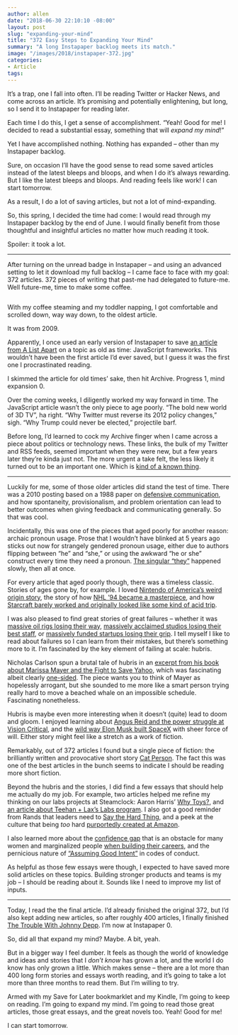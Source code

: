 ```yaml
---
author: allen
date: "2018-06-30 22:10:10 -08:00"
layout: post
slug: "expanding-your-mind"
title: "372 Easy Steps to Expanding Your Mind"
summary: "A long Instapaper backlog meets its match."
image: "/images/2018/instapaper-372.jpg"
categories:
- Article
tags:
---
```


It’s a trap, one I fall into often. I’ll be reading Twitter or Hacker News, and come across an article. It’s promising and potentially enlightening, but long, so I send it to Instapaper for reading later. 

Each time I do this, I get a sense of accomplishment. “Yeah! Good for me! I decided to read a substantial essay, something that will *expand my mind*!”

Yet I have accomplished nothing. Nothing has expanded – other than my Instapaper backlog.

Sure, on occasion I’ll have the good sense to read some saved articles instead of the latest bleeps and bloops, and when I do it’s always rewarding. But I like the latest bleeps and bloops. And reading feels like work! I can start tomorrow.

As a result, I do a lot of saving articles, but not a lot of mind-expanding.

So, this spring, I decided the time had come: I would read through my Instapaper backlog by the end of June. I would finally benefit from those thoughtful and insightful articles no matter how much reading it took.

Spoiler: it took a lot.

---

After turning on the unread badge in Instapaper – and using an advanced setting to let it download my full backlog – I came face to face with my goal: 372 articles. 372 pieces of writing that past-me had delegated to future-me. Well future-me, time to make some coffee.

<img src=" " style="max-width: 175px">

With my coffee steaming and my toddler napping, I got comfortable and scrolled down, way way down, to the oldest article.

It was from 2009. 

Apparently, I once used an early version of Instapaper to save [an article from A List Apart](https://alistapart.com/article/javascript-mvc) on a topic as old as time: JavaScript frameworks. This wouldn’t have been the first article I’d ever saved, but I guess it was the first one I procrastinated reading.

I skimmed the article for old times’ sake, then hit Archive. Progress 1, mind expansion 0.

Over the coming weeks, I diligently worked my way forward in time. The JavaScript article wasn’t the only piece to age poorly. “The bold new world of 3D TV”, ha right. “Why Twitter must reverse its 2012 policy changes,” sigh. “Why Trump could never be elected,” projectile barf.

Before long, I’d learned to cock my Archive finger when I came across a piece about politics or technology news. These links, the bulk of my Twitter and RSS feeds, seemed important when they were new, but a few years later they’re kinda just not. The more urgent a take felt, the less likely it turned out to be an important one. Which is [kind of a known thing](https://www.thecoachingtoolscompany.com/coaching-tools-101-what-is-the-urgent-important-matrix/).

------

Luckily for me, some of those older articles did stand the test of time. There was a 2010 posting based on a 1988 paper on [defensive communication](https://reagle.org/joseph/2010/conflict/media/gibb-defensive-communication.html), and how spontaneity, provisionalism, and problem orientation can lead to better outcomes when giving feedback and communicating generally. So that was cool.

Incidentally, this was one of the pieces that aged poorly for another reason: archaic pronoun usage. Prose that I wouldn’t have blinked at 5 years ago sticks out now for strangely gendered pronoun usage, either due to authors flipping between “he” and “she,” or using the awkward “he or she” construct every time they need a pronoun. [The singular “they”](https://qz.com/923238/even-the-staunchest-grammarians-are-now-accepting-the-singular-gender-neutral-they/) happened slowly, then all at once.

For every article that aged poorly though, there was a timeless classic. Stories of ages gone by, for example. I loved [Nintendo of America’s weird origin story](http://grantland.com/features/the-rise-of-nintendo-video-games-history/), the story of how [NHL ’94 became a masterpiece](http://readonlymemory.vg/john-madden-hockey/), and how [Starcraft barely worked and originally looked like some kind of acid trip](https://www.instapaper.com/read/319700472).

I was also pleased to find great stories of great failures – whether it was [massive oil rigs losing their way](http://www.nytimes.com/2015/01/04/magazine/the-wreck-of-the-kulluk.html),  [massively acclaimed studios losing their best staff](https://www.theverge.com/2018/3/20/17130056/telltale-games-developer-layoffs-toxic-video-game-industry), or [massively funded startups losing their grip](http://www.businessinsider.com/how-billion-dollar-startup-fab-died-2015-2). I tell myself I like to read about failures so I can learn from their mistakes, but there’s something more to it. I’m fascinated by the key element of failing at scale: hubris.

Nicholas Carlson spun a brutal tale of hubris in an [excerpt from his book about Marissa Mayer and the Fight to Save Yahoo](https://www.nytimes.com/2014/12/21/magazine/what-happened-when-marissa-mayer-tried-to-be-steve-jobs.html), which was fascinating albeit clearly [one-sided](https://news.ycombinator.com/item?id=8763381). The piece wants you to think of Mayer as hopelessly arrogant, but she sounded to me more like a smart person trying really hard to move a beached whale on an impossible schedule. Fascinating nonetheless.

Hubris is maybe even more interesting when it doesn’t (quite) lead to doom and gloom. I enjoyed learning about [Angus Reid and the power struggle at Vision Critical](http://archive.li/yyT7s), and the [wild way Elon Musk built SpaceX](https://www.bloomberg.com/graphics/2015-elon-musk-spacex/) with sheer force of will. Either story might feel like a stretch as a work of fiction.

Remarkably, out of 372 articles I found but a single piece of fiction: the brilliantly written and provocative short story [Cat Person](https://www.newyorker.com/magazine/2017/12/11/cat-person). The fact this was one of the best articles in the bunch seems to indicate I should be reading more short fiction.

Beyond the hubris and the stories, I did find a few essays that should help me actually do my job. For example, two articles helped me refine my thinking on our labs projects at Steamclock: Aaron Harris’ [Why Toys?](https://blog.ycombinator.com/why-toys/), and [an article about Teehan + Lax’s Labs program](https://medium.com/the-prototype/the-best-300-000-teehan-lax-ever-spent-4f5b059b37e6). I also got a good reminder from Rands that leaders need to [Say the Hard Thing](http://randsinrepose.com/archives/say-the-hard-thing/), and a peek at the culture that being *too* hard [purportedly created at Amazon](http://www.nytimes.com/2015/08/16/technology/inside-amazon-wrestling-big-ideas-in-a-bruising-workplace.html).

I also learned more about the [confidence gap](https://www.theatlantic.com/magazine/archive/2014/05/the-confidence-gap/359815/) that is an obstacle for many women and marginalized people [when building their careers](http://ashleynh.me/on-confidence/), and the pernicious nature of  [“Assuming Good Intent”](https://thebias.com/2017/09/26/how-good-intent-undermines-diversity-and-inclusion/) in codes of conduct.

As helpful as those few essays were though, I expected to have saved more solid articles on these topics. Building stronger products and teams is my job – I should be reading about it. Sounds like I need to improve my list of inputs.

----

Today, I read the the final article. I’d already finished the original 372, but I’d also kept adding new articles, so after roughly 400 articles, I finally finished [The Trouble With Johnny Depp](https://www.rollingstone.com/movies/features/johnny-depp-lawsuit-marriage-w521671). I’m now at Instapaper 0.

So, did all that expand my mind? Maybe. A bit, yeah.

But in a bigger way I feel dumber. It feels as though the world of knowledge and ideas and stories that I *don’t know* has grown a lot, and the world I do know has only grown a little. Which makes sense – there are a lot more than 400 long form stories and essays worth reading, and it’s going to take a lot more than three months to read them. But I’m willing to try.

Armed with my Save for Later bookmarklet and my Kindle, I’m going to keep on reading. I’m going to expand my mind. I’m going to read those great articles, those great essays, and the great novels too. Yeah! Good for me!

I can start tomorrow.